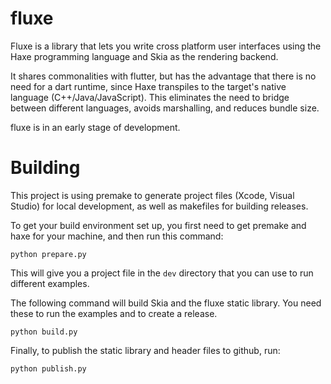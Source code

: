# fluxe

Fluxe is a library that lets you write cross platform user interfaces using the Haxe programming language and Skia as the rendering backend.

It shares commonalities with flutter, but has the advantage that there is no need for a dart runtime, since Haxe transpiles to the target's native language (C++/Java/JavaScript).
This eliminates the need to bridge between different languages, avoids marshalling, and reduces bundle size.

fluxe is in an early stage of development.

# Building

This project is using premake to generate project files (Xcode, Visual Studio) for local development, as well as makefiles for building releases.

To get your build environment set up, you first need to get premake and haxe for your machine, and then run this command:

```
python prepare.py
```
This will give you a project file in the `dev` directory that you can use to run different examples.


The following command will build Skia and the fluxe static library. You need these to run the examples and to create a release.

```
python build.py
```

Finally, to publish the static library and header files to github, run:

```
python publish.py
```
